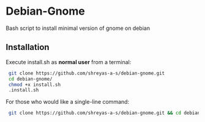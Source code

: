 # Debian-Gnome
Bash script to install minimal version of gnome on debian

## Installation

Execute install.sh as **normal user** from a terminal:

```bash
 git clone https://github.com/shreyas-a-s/debian-gnome.git
 cd debian-gnome/
 chmod +x install.sh
 .install.sh
```

For those who would like a single-line command:
```bash
 git clone https://github.com/shreyas-a-s/debian-gnome.git && cd debian-gnome/ && chmod +x install.sh && ./install.sh
```
